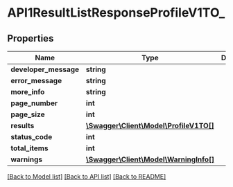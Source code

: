 # API1ResultListResponseProfileV1TO_

## Properties
Name | Type | Description | Notes
------------ | ------------- | ------------- | -------------
**developer_message** | **string** |  | [optional] 
**error_message** | **string** |  | [optional] 
**more_info** | **string** |  | [optional] 
**page_number** | **int** |  | [optional] 
**page_size** | **int** |  | [optional] 
**results** | [**\Swagger\Client\Model\ProfileV1TO[]**](ProfileV1TO.md) |  | [optional] 
**status_code** | **int** |  | [optional] 
**total_items** | **int** |  | [optional] 
**warnings** | [**\Swagger\Client\Model\WarningInfo[]**](WarningInfo.md) |  | [optional] 

[[Back to Model list]](../README.md#documentation-for-models) [[Back to API list]](../README.md#documentation-for-api-endpoints) [[Back to README]](../README.md)


